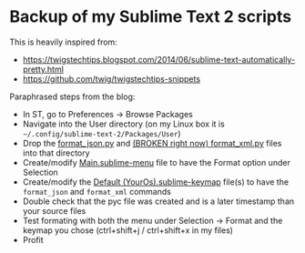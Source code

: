 # Backup of my Sublime Text 2 scripts

This is heavily inspired from:

* https://twigstechtips.blogspot.com/2014/06/sublime-text-automatically-pretty.html
* https://github.com/twig/twigstechtips-snippets

Paraphrased steps from the blog:

* In ST, go to Preferences -> Browse Packages
* Navigate into the User directory (on my Linux box it is `~/.config/sublime-text-2/Packages/User`)
* Drop the [format_json.py](format_json.py) and [(BROKEN right now) format_xml.py](format_xml.py) files into that directory
* Create/modify [Main.sublime-menu](Main.sublime-menu) file to have the Format option under Selection
* Create/modify the [Default (YourOs).sublime-keymap](Default%20%28Linux%29.sublime-keymap) file(s) to have the `format_json` and `format_xml` commands
* Double check that the pyc file was created and is a later timestamp than your source files
* Test formating with both the menu under Selection -> Format and the keymap you chose (ctrl+shift+j / ctrl+shift+x in my files)
* Profit
